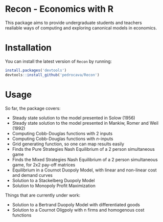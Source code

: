 # Recon - Economics with R

This package aims to provide undergraduate students and teachers realiable ways of computing and exploring canonical models in economics. 

# Installation

You can install the latest version of ``Recon`` by running:

``` r
install.packages('devtools')
devtools::install_github('pedrocava/Recon')
```

# Usage
So far, the package covers:

* Steady state solution to the model presented in Solow (1956)
* Steady state solution to the model presented in Mankiw, Romer and Weil (1992)
* Computing Cobb-Douglas functions with 2 inputs
* Computing Cobb-Douglas functions with $n$-inputs
* Grid generating function, so one can map results easily
* Finds the Pure Strategies Nash Equilibrium of a 2 person simultaneous game 
* Finds the Mixed Strategies Nash Equilibrium of a 2 person simultaneous game, for 2x2 pay-off matrices
* Equilibrium in a Cournot Duopoly Model, with linear and non-linear cost and demand curves
* Solution to a Stackelberg Duopoly Model
* Solution to Monopoly Profit Maximization


Things that are currently under work:

* Solution to a Bertrand Duopoly Model with differentiated goods
* Solution to a Cournot Oligpoly with n firms and homogenous cost functions
